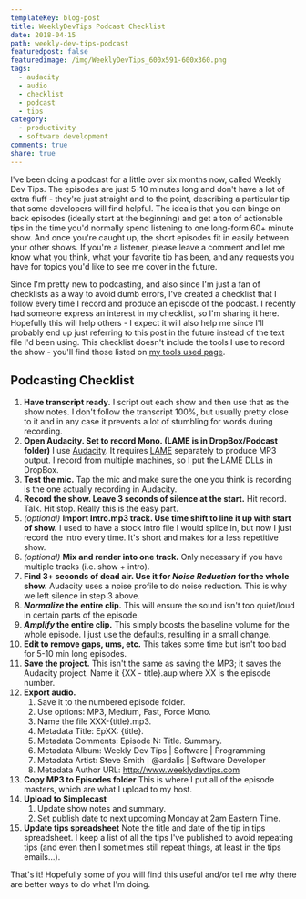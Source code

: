 ```yaml
---
templateKey: blog-post
title: WeeklyDevTips Podcast Checklist
date: 2018-04-15
path: weekly-dev-tips-podcast
featuredpost: false
featuredimage: /img/WeeklyDevTips_600x591-600x360.png
tags:
  - audacity
  - audio
  - checklist
  - podcast
  - tips
category:
  - productivity
  - software development
comments: true
share: true
---
```


I've been doing a podcast for a little over six months now, called Weekly Dev Tips. The episodes are just 5-10 minutes long and don't have a lot of extra fluff - they're just straight and to the point, describing a particular tip that some developers will find helpful. The idea is that you can binge on back episodes (ideally start at the beginning) and get a ton of actionable tips in the time you'd normally spend listening to one long-form 60+ minute show. And once you're caught up, the short episodes fit in easily between your other shows. If you're a listener, please leave a comment and let me know what you think, what your favorite tip has been, and any requests you have for topics you'd like to see me cover in the future.

Since I'm pretty new to podcasting, and also since I'm just a fan of checklists as a way to avoid dumb errors, I've created a checklist that I follow every time I record and produce an episode of the podcast. I recently had someone express an interest in my checklist, so I'm sharing it here. Hopefully this will help others - I expect it will also help me since I'll probably end up just referring to this post in the future instead of the text file I'd been using. This checklist doesn't include the tools I use to record the show - you'll find those listed on [my tools used page](https://ardalis.com/tools-used).

## Podcasting Checklist

1. **Have transcript ready.** I script out each show and then use that as the show notes. I don't follow the transcript 100%, but usually pretty close to it and in any case it prevents a lot of stumbling for words during recording.
2. **Open Audacity. Set to record Mono. (LAME is in DropBox/Podcast folder)** I use [Audacity](https://www.audacityteam.org/download/). It requires [LAME](https://manual.audacityteam.org/man/faq_installing_the_lame_mp3_encoder.html) separately to produce MP3 output. I record from multiple machines, so I put the LAME DLLs in DropBox.
3. **Test the mic.** Tap the mic and make sure the one you think is recording is the one actually recording in Audacity.
4. **Record the show. Leave 3 seconds of silence at the start.** Hit record. Talk. Hit stop. Really this is the easy part.
5. _(optional)_ **Import Intro.mp3 track. Use time shift to line it up with start of show.** I used to have a stock intro file I would splice in, but now I just record the intro every time. It's short and makes for a less repetitive show.
6. _(optional)_ **Mix and render into one track.** Only necessary if you have multiple tracks (i.e. show + intro).
7. **Find 3+ seconds of dead air. Use it for _Noise Reduction_ for the whole show.** Audacity uses a noise profile to do noise reduction. This is why we left silence in step 3 above.
8. **_Normalize_ the entire clip.** This will ensure the sound isn't too quiet/loud in certain parts of the episode.
9. **_Amplify_ the entire clip.** This simply boosts the baseline volume for the whole episode. I just use the defaults, resulting in a small change.
10. **Edit to remove gaps, ums, etc.** This takes some time but isn't too bad for 5-10 min long episodes.
11. **Save the project.** This isn't the same as saving the MP3; it saves the Audacity project. Name it {XX - title}.aup where XX is the episode number.
12. **Export audio.**
    1. Save it to the numbered episode folder.
    2. Use options: MP3, Medium, Fast, Force Mono.
    3. Name the file XXX-{title}.mp3.
    4. Metadata Title: EpXX: {title}.
    5. Metadata Comments: Episode N: Title. Summary.
    6. Metadata Album: Weekly Dev Tips | Software | Programming
    7. Metadata Artist: Steve Smith | @ardalis | Software Developer
    8. Metadata Author URL: http://www.weeklydevtips.com
13. **Copy MP3 to Episodes folder** This is where I put all of the episode masters, which are what I upload to my host.
14. **Upload to Simplecast**
    1. Update show notes and summary.
    2. Set publish date to next upcoming Monday at 2am Eastern Time.
15. **Update tips spreadsheet** Note the title and date of the tip in tips spreadsheet. I keep a list of all the tips I've published to avoid repeating tips (and even then I sometimes still repeat things, at least in the tips emails...).

That's it! Hopefully some of you will find this useful and/or tell me why there are better ways to do what I'm doing.
